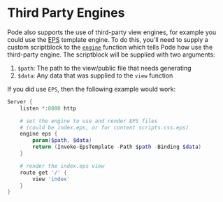 # Third Party Engines

Pode also supports the use of third-party view engines, for example you could use the [EPS](https://github.com/straightdave/eps) template engine. To do this, you'll need to supply a custom scriptblock to the [`engine`](../../../Functions/Core/Engine) function which tells Pode how use the third-party engine. The scriptblock will be supplied with two arguments:

1. `$path`: The path to the view/public file that needs generating
2. `$data`: Any data that was supplied to the `view` function

If you did use `EPS`, then the following example would work:

```powershell
Server {
    listen *:8080 http

    # set the engine to use and render EPS files
    # (could be index.eps, or for content scripts.css.eps)
    engine eps {
        param($path, $data)
        return (Invoke-EpsTemplate -Path $path -Binding $data)
    }

    # render the index.eps view
    route get '/' {
        view 'index'
    }
}
```